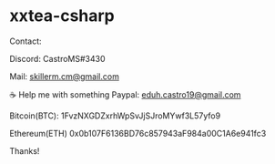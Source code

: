 # xxtea-csharp

Contact:

Discord: CastroMS#3430

Mail: skillerm.cm@gmail.com



☕ Help me with something
Paypal: eduh.castro19@gmail.com

Bitcoin(BTC): 1FvzNXGDZxrhWpSvJjSJroMYwf3L57yfo9

Ethereum(ETH) 0x0b107F6136BD76c857943aF984a00C1A6e941fc3

Thanks!
